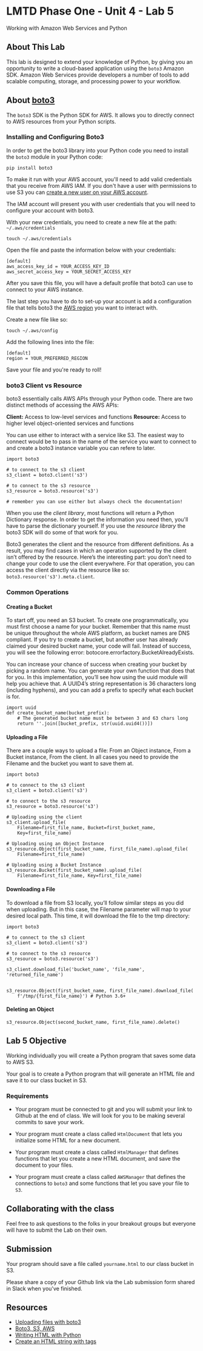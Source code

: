 # LMTD Phase One - Unit 4 - Lab 5
Working with Amazon Web Services and Python

## About This Lab
This lab is designed to extend your knowledge of Python, by giving you an opportunity to write a cloud-based application using the `boto3` Amazon SDK. Amazon Web Services provide developers a number of tools to add scalable computing, storage, and processing power to your workflow.
 
## About [boto3](https://boto3.amazonaws.com/v1/documentation/api/latest/index.html)
The `boto3` SDK is the Python SDK for AWS. It allows you to directly connect to AWS resources from your Python scripts. 

### Installing and Configuring Boto3

In order to get the boto3 library into your Python code you need to install the `boto3` module in your Python code:

```
pip install boto3
```

To make it run with your AWS account, you'll need to add valid credentials that you receive from AWS IAM. If you don't have a user with permissions to use S3 you can [create a new user on your AWS account]().

The IAM account will present you with user credentials that you will need to configure your account with boto3.

With your new credentials, you need to create a new file at the path: `~/.aws/credentials`

```
touch ~/.aws/credentials

```

Open the file and paste the information below with your credentials:

```
[default]
aws_access_key_id = YOUR_ACCESS_KEY_ID
aws_secret_access_key = YOUR_SECRET_ACCESS_KEY
```
After you save this file, you will have a default profile that boto3 can use to connect to your AWS instance.

The last step you have to do to set-up your account is add a configuration file that tells boto3 the [AWS region](https://docs.aws.amazon.com/general/latest/gr/rande.html#s3_region) you want to interact with.

Create a new file like so:
```
touch ~/.aws/config
```

Add the following lines into the file:
```
[default]
region = YOUR_PREFERRED_REGION

```

Save your file and you're ready to roll!

### boto3 Client vs Resource

boto3 essentially calls AWS APIs through your Python code. There are two distinct methods of accessing the AWS APIs:

**Client:** Access to low-level services and functions
**Resource:** Access to higher level object-oriented services and functions

You can use either to interact with a service like S3. The easiest way to connect would be to pass in the name of the service you want to connect to and create a boto3 instance variable you can refere to later. 
```
import boto3

# to connect to the s3 client 
s3_client = boto3.client('s3')

# to connect to the s3 resource
s3_resource = boto3.resource('s3')

# remember you can use either but always check the documentation!
```
When you use the *client library*, most functions will return a Python Dictionary response. In order to get the information you need then, you'll have to parse the dictionary yourself. If you use the *resource library*  the boto3 SDK will do some of that work for you.

Boto3 generates the client and the resource from different definitions. As a result, you may find cases in which an operation supported by the client isn’t offered by the resource. Here’s the interesting part: you don’t need to change your code to use the client everywhere. For that operation, you can access the client directly via the resource like so: `boto3.resource('s3').meta.client`.

### Common Operations

#### Creating a Bucket
To start off, you need an S3 bucket. To create one programmatically, you must first choose a name for your bucket. Remember that this name must be unique throughout the whole AWS platform, as bucket names are DNS compliant. If you try to create a bucket, but another user has already claimed your desired bucket name, your code will fail. Instead of success, you will see the following error: botocore.errorfactory.BucketAlreadyExists.

You can increase your chance of success when creating your bucket by picking a random name. You can generate your own function that does that for you. In this implementation, you’ll see how using the uuid module will help you achieve that. A UUID4’s string representation is 36 characters long (including hyphens), and you can add a prefix to specify what each bucket is for.

```
import uuid
def create_bucket_name(bucket_prefix):
    # The generated bucket name must be between 3 and 63 chars long
    return ''.join([bucket_prefix, str(uuid.uuid4())])

```

#### Uploading a File

There are a couple ways to upload a file: From an Object instance, From a Bucket instance, From the client. In all cases you need to provide the Filename and the bucket you want to save them at.

```
import boto3

# to connect to the s3 client 
s3_client = boto3.client('s3')

# to connect to the s3 resource
s3_resource = boto3.resource('s3')

# Uploading using the client
s3_client.upload_file(
    Filename=first_file_name, Bucket=first_bucket_name,
    Key=first_file_name)

# Uploading using an Object Instance
s3_resource.Object(first_bucket_name, first_file_name).upload_file(
    Filename=first_file_name)

# Uploading using a Bucket Instance
s3_resource.Bucket(first_bucket_name).upload_file(
    Filename=first_file_name, Key=first_file_name)

```

#### Downloading a File
To download a file from S3 locally, you’ll follow similar steps as you did when uploading. But in this case, the Filename parameter will map to your desired local path. This time, it will download the file to the tmp directory:

```
import boto3

# to connect to the s3 client 
s3_client = boto3.client('s3')

# to connect to the s3 resource
s3_resource = boto3.resource('s3')

s3_client.download_file('bucket_name', 'file_name', 'returned_file_name')


s3_resource.Object(first_bucket_name, first_file_name).download_file(
    f'/tmp/{first_file_name}') # Python 3.6+
```

#### Deleting an Object
```
s3_resource.Object(second_bucket_name, first_file_name).delete()
```

## Lab 5 Objective
Working individually you will create a Python program that saves some data to AWS S3.

Your goal is to create a Python program that will generate an HTML file and save it to our class bucket in S3.

### Requirements

* Your program must be connected to git and you will submit your link to Github at the end of class. We will look for you to be making several commits to save your work.

* Your program must create a class called `HtmlDocument` that lets you initialize some HTML for a new document.

* Your program must create a class called `HtmlManager` that defines functions that let you create a new HTML document, and save the document to your files. 

* Your program must create a class called `AWSManager` that defines the connections to `boto3` and some functions that let you save your file to `S3`.

## Collaborating with the class
Feel free to ask questions to the folks in your breakout groups but everyone will have to submit the Lab on their own.

## Submission
Your program should save a file called `yourname.html` to our class bucket in S3. 

Please share a copy of your Github link via the Lab submission form shared in Slack when you've finished. 

## Resources
* [Uploading files with boto3](https://boto3.amazonaws.com/v1/documentation/api/latest/guide/s3-uploading-files.html)
* [Boto3, S3, AWS](https://realpython.com/python-boto3-aws-s3/)
* [Writing HTML with Python](https://programminghistorian.org/en/lessons/creating-and-viewing-html-files-with-python)
* [Create an HTML string with tags](https://www.w3resource.com/python-exercises/string/python-data-type-string-exercise-15.php)